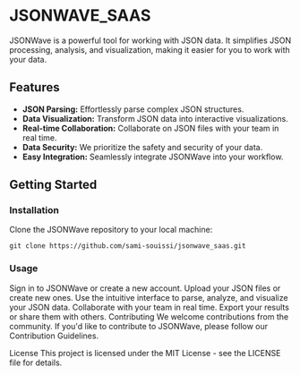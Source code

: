 # JSONWAVE_SAAS
JSONWave is a powerful tool for working with JSON data. It simplifies JSON processing, analysis, and visualization, making it easier for you to work with your data.
## Features

- **JSON Parsing:** Effortlessly parse complex JSON structures.
- **Data Visualization:** Transform JSON data into interactive visualizations.
- **Real-time Collaboration:** Collaborate on JSON files with your team in real time.
- **Data Security:** We prioritize the safety and security of your data.
- **Easy Integration:** Seamlessly integrate JSONWave into your workflow.

## Getting Started

### Installation
Clone the JSONWave repository to your local machine:

   ```git clone https://github.com/sami-souissi/jsonwave_saas.git```
### Usage
Sign in to JSONWave or create a new account.
Upload your JSON files or create new ones.
Use the intuitive interface to parse, analyze, and visualize your JSON data.
Collaborate with your team in real time.
Export your results or share them with others.
Contributing
We welcome contributions from the community. If you'd like to contribute to JSONWave, please follow our Contribution Guidelines.

License
This project is licensed under the MIT License - see the LICENSE file for details.
  
